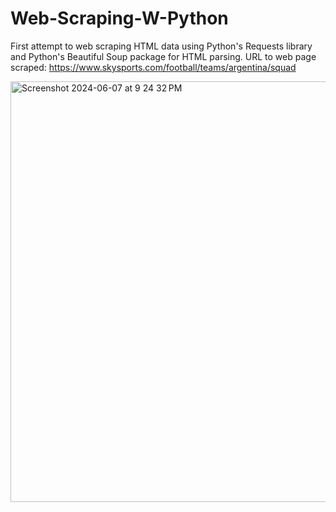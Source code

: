 # Web-Scraping-W-Python
First attempt to web scraping HTML data using Python's Requests library and Python's Beautiful Soup package for HTML parsing.
URL to web page scraped: https://www.skysports.com/football/teams/argentina/squad

<img width="673" alt="Screenshot 2024-06-07 at 9 24 32 PM" src="https://github.com/morisgomez/Web-Scraping-W-Python/assets/83724852/86c0519c-a7ba-4eda-9a62-a058fdbceffc">
